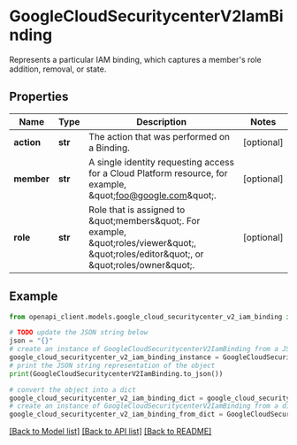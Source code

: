# GoogleCloudSecuritycenterV2IamBinding

Represents a particular IAM binding, which captures a member's role addition, removal, or state.

## Properties

Name | Type | Description | Notes
------------ | ------------- | ------------- | -------------
**action** | **str** | The action that was performed on a Binding. | [optional] 
**member** | **str** | A single identity requesting access for a Cloud Platform resource, for example, \&quot;foo@google.com\&quot;. | [optional] 
**role** | **str** | Role that is assigned to \&quot;members\&quot;. For example, \&quot;roles/viewer\&quot;, \&quot;roles/editor\&quot;, or \&quot;roles/owner\&quot;. | [optional] 

## Example

```python
from openapi_client.models.google_cloud_securitycenter_v2_iam_binding import GoogleCloudSecuritycenterV2IamBinding

# TODO update the JSON string below
json = "{}"
# create an instance of GoogleCloudSecuritycenterV2IamBinding from a JSON string
google_cloud_securitycenter_v2_iam_binding_instance = GoogleCloudSecuritycenterV2IamBinding.from_json(json)
# print the JSON string representation of the object
print(GoogleCloudSecuritycenterV2IamBinding.to_json())

# convert the object into a dict
google_cloud_securitycenter_v2_iam_binding_dict = google_cloud_securitycenter_v2_iam_binding_instance.to_dict()
# create an instance of GoogleCloudSecuritycenterV2IamBinding from a dict
google_cloud_securitycenter_v2_iam_binding_from_dict = GoogleCloudSecuritycenterV2IamBinding.from_dict(google_cloud_securitycenter_v2_iam_binding_dict)
```
[[Back to Model list]](../README.md#documentation-for-models) [[Back to API list]](../README.md#documentation-for-api-endpoints) [[Back to README]](../README.md)


